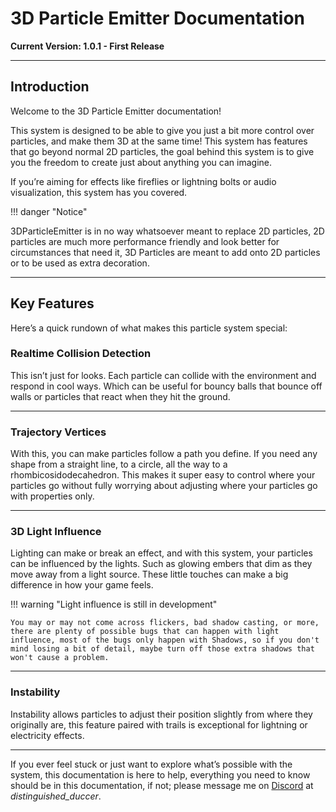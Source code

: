 # 3D Particle Emitter Documentation

**Current Version: 1.0.1 - First Release**

---

## **Introduction**

Welcome to the 3D Particle Emitter documentation!
 
This system is designed to be able to give you just a bit more control over particles, and make them 3D at the same time! This system has features that go beyond normal 2D particles, the goal behind this system is to give you the freedom to create just about anything you can imagine.

If you’re aiming for effects like fireflies or lightning bolts or audio visualization, this system has you covered.

!!! danger "Notice"
    <div class="danger-header">3DParticleEmitter is in no way whatsoever meant to replace 2D particles, 2D particles are much more performance friendly and look better for circumstances that need it, 3D Particles are meant to add onto 2D particles or to be used as extra decoration.</div>

---

## **Key Features**

Here’s a quick rundown of what makes this particle system special:

### Realtime Collision Detection
This isn’t just for looks. Each particle can collide with the environment and respond in cool ways. Which can be useful for bouncy balls that bounce off walls or particles that react when they hit the ground.

---

### Trajectory Vertices
With this, you can make particles follow a path you define. If you need any shape from a straight line, to a circle, all the way to a rhombicosidodecahedron. This makes it super easy to control where your particles go without fully worrying about adjusting where your particles go with properties only.

---

### 3D Light Influence
Lighting can make or break an effect, and with this system, your particles can be influenced by the lights. Such as glowing embers that dim as they move away from a light source. These little touches can make a big difference in how your game feels.

!!! warning "Light influence is still in development"

    You may or may not come across flickers, bad shadow casting, or more, there are plenty of possible bugs that can happen with light influence, most of the bugs only happen with Shadows, so if you don't mind losing a bit of detail, maybe turn off those extra shadows that won't cause a problem.

---

### Instability
Instability allows particles to adjust their position slightly from where they originally are, this feature paired with trails is exceptional for lightning or electricity effects.

---

If you ever feel stuck or just want to explore what’s possible with the system, this documentation is here to help, everything you need to know should be in this documentation, if not; please message me on [Discord](https://discord.com) at *distinguished_duccer*.
